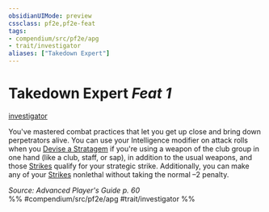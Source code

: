 ```yaml
---
obsidianUIMode: preview
cssclass: pf2e,pf2e-feat
tags:
- compendium/src/pf2e/apg
- trait/investigator
aliases: ["Takedown Expert"]
---
```

# Takedown Expert  *Feat 1*  
[investigator](Reference/Rules/Traits/investigator-apg.md "Investigator Class Trait")  


You've mastered combat practices that let you get up close and bring down perpetrators alive. You can use your Intelligence modifier on attack rolls when you [Devise a Stratagem](devise-a-stratagem-apg.md) if you're using a weapon of the club group in one hand (like a club, staff, or sap), in addition to the usual weapons, and those [Strikes](strike.md) qualify for your strategic strike. Additionally, you can make any of your [Strikes](strike.md) nonlethal without taking the normal –2 penalty.

*Source: Advanced Player's Guide p. 60*  
%% #compendium/src/pf2e/apg #trait/investigator %%